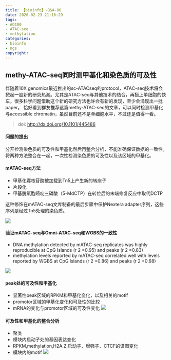 ```yaml
---
title: 【bioinfo】-Q&A-80
date: 2020-02-23 21:16:29
tags:
- AQ100
- ATAC-seq
- methylation
categories:
- bioinfo
- ngs
copyright:
---
```

## methy-ATAC-seq同时测甲基化和染色质的可及性
伴随着10X genomics最近推出的sc-ATACseq的protocol，ATAC-seq技术将会掀起一股新的研究热潮。尤其是ATAC-seq与其他技术的结合，再搭上单细胞的快车，很多科学问题借助这个新的研究方法也许会有新的发现，至少会涌现出一批paper。
恰好看到群友推荐这篇methy-ATAC-seq的文章，可以同时检测甲基化与accessible chromatin，虽然目前还不是单细胞水平，不过还是值得一看。

>doi: http://dx.doi.org/10.1101/445486

#### 问题的提出
分开检测染色质的可及性和甲基化然后再整合分析，不能准确保证数据的一致性。将两种方法整合在一起，一次性检测染色质的可及性以及该区域的甲基化。

#### mATAC-seq方法
- 甲基化寡核苷酸被加载到Tn5上产生新的转座子
- 片段化
- 甲基脱氧胞嘧啶三磷酸（5-MdCTP）在转位后的末端修复反应中取代DCTP

这种修饰在mATAC-seq文库制备的最后步骤中保护Nextera adapter序列，这些序列是经过Tn5处理的染色质。

![](1.webp)

#### 验证mATAC-seq与Omni-ATAC-seq和WGBS的一致性
- DNA methylation detected by mATAC-seq replicates was highly reproducible at CpG Islands (r 2 =0.95) and peaks (r 2 =0.83)
- methylation levels reported by mATAC-seq correlated well with levels reported by WGBS at CpG Islands (r 2 =0.86) and peaks (r 2 =0.68)

![](2.webp)

#### peak处的可及性和甲基化
- 显著性peak区域的RPKM和甲基化变化，以及相关的motif
- promotor区域的甲基化变化和可及性的比较
- mRNA的变化与promotor区域的可及性变化
![](3.webp)

#### 可及性和甲基化的整合分析
- 聚类
- 模块内启动子处的基因表达变化
- RPKM,methylation,H2A.Z,启动子、增强子、CTCF的谱图变化
- 模块内的motif
![](4.webp)
